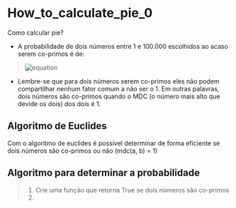# How_to_calculate_pie_0
Como calcular pie? 

- A probabilidade de dois números entre 1 e 100.000 escolhidos ao acaso serem co-primos é de:
>![equation](https://latex.codecogs.com/gif.latex?p&space;=&space;\frac{6}{\pi^{2}})
- Lembre-se que para dois números serem co-primos eles não podem compartilhar nenhum fator comum a não ser o 1. Em outras palavras, dois números são co-primos quando o MDC (o número mais alto que devide os dois) dos dois é 1. 

## Algoritmo de Euclides
Com o algoritmo de euclides é possível determinar de forma eficiente se dois números são co-primos ou não (mdc(a, b) = 1)

## Algoritmo para determinar a probabilidade
> 1) Crie uma função que retorna True se dois números são co-primos
> 2)
